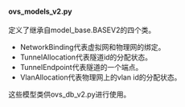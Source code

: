#### ovs_models_v2.py
定义了继承自model_base.BASEV2的四个类。

* NetworkBinding代表虚拟网和物理网的绑定。
* TunnelAllocation代表隧道id的分配状态。
* TunnelEndpoint代表隧道的一个端点。
* VlanAllocation代表物理网上的vlan id的分配状态。

这些模型类供ovs_db_v2.py进行使用。
